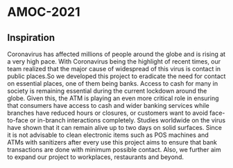 # AMOC-2021
## Inspiration
Coronavirus has affected millions of people around the globe and is rising at a very high pace. With Coronavirus being the highlight of recent times, our team realized that the major cause of widespread of this virus is contact in public places.So we developed this project to eradicate the need for contact on essential places, one of them being banks. Access to cash for many in society is remaining essential during the current lockdown around the globe. Given this, the ATM is playing an even more critical role in ensuring that consumers have access to cash and wider banking services while branches have reduced hours or closures, or customers want to avoid face-to-face or in-branch interactions completely. Studies worldwide on the virus have shown that it can remain alive up to two days on solid surfaces. Since it is not advisable to clean electronic items such as POS machines and ATMs with sanitizers after every use this project aims to ensure that bank transactions are done with minimum possible contact. Also, we further aim to expand our project to workplaces, restaurants and beyond.

